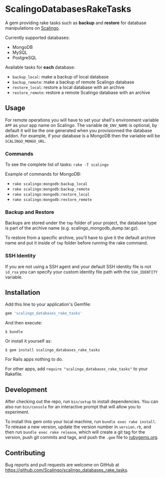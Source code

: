 # ScalingoDatabasesRakeTasks

A gem providing rake tasks such as **backup** and **restore** for database manipulations on [Scalingo](https://scalingo.com/).

Currently supported databases:
- MongoDB
- MySQL
- PostgreSQL

Available tasks for **each** database:
- `backup_local`: make a backup of local database
- `backup_remote`: make a backup of remote Scalingo database
- `restore_local`: restore a local database with an archive
- `restore_remote`: restore a remote Scalingo database with an archive

## Usage

For remote operations you will have to set your shell's environment variable `APP` as your app name on Scalingo. The variable `DB_ENV_NAME` is optional, by default it will be the one generated when you provisionned the database addon. For example, if your database is a MongoDB then the variable will be `SCALINGO_MONGO_URL`.

### Commands

To see the complete list of tasks: `rake -T scalingo`

Example of commands for MongoDB:
- `rake scalingo:mongodb:backup_local`
- `rake scalingo:mongodb:backup_remote`
- `rake scalingo:mongodb:restore_local`
- `rake scalingo:mongodb:restore_remote`

### Backup and Restore

Backups are stored under the `tmp` folder of your project, the database type is part of the archive name (e.g. scalingo_mongodb_dump.tar.gz).

To restore from a specific archive, you'll have to give it the default archive name and put it inside of `tmp` folder before running the rake command.

### SSH Identity

If you are not using a SSH agent and your default SSH identity file is not `id_rsa` you can specify your custom identity file path with the `SSH_IDENTITY` variable.

## Installation

Add this line to your application's Gemfile:

```ruby
gem 'scalingo_databases_rake_tasks'
```

And then execute:

    $ bundle

Or install it yourself as:

    $ gem install scalingo_databases_rake_tasks

For Rails apps nothing to do.

For other apps, add `require "scalingo_databases_rake_tasks"` to your Rakefile.

## Development

After checking out the repo, run `bin/setup` to install dependencies. You can also run `bin/console` for an interactive prompt that will allow you to experiment.

To install this gem onto your local machine, run `bundle exec rake install`. To release a new version, update the version number in `version.rb`, and then run `bundle exec rake release`, which will create a git tag for the version, push git commits and tags, and push the `.gem` file to [rubygems.org](https://rubygems.org).

## Contributing

Bug reports and pull requests are welcome on GitHub at https://github.com/Scalingo/scalingo_databases_rake_tasks.

